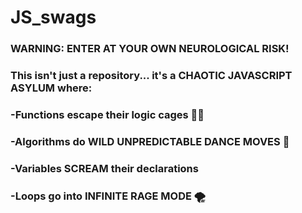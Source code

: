 # JS_swags

### WARNING: ENTER AT YOUR OWN NEUROLOGICAL RISK!
### This isn't just a repository... it's a CHAOTIC JAVASCRIPT ASYLUM where:
### -Functions escape their logic cages 🏃‍♂️
### -Algorithms do WILD UNPREDICTABLE DANCE MOVES 💃
### -Variables SCREAM their declarations
### -Loops go into INFINITE RAGE MODE 🌪️
